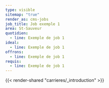 ```yaml
---
type: visible
sitemap: "true"
render_as: cms-jobs
job_title: Job exemple 1
area: St-Sauveur
quotidien:
  - line: Exemple de job 1
ideal:
  - line: Exemple de job 1
offrons:
  - line: Exemple de job 1
requis:
  - line: Exemple de job 1
---
```

{{< render-shared "carrieres/_introduction" >}}